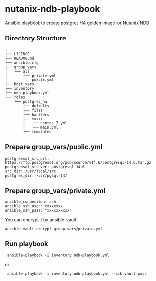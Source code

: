 # nutanix-ndb-playbook

Ansible playbook to create postgres HA golden image for Nutanix NDB

## Directory Structure

```
.
├── LICENSE
├── README.md
├── ansible.cfg
├── group_vars
│   └── all
│       ├── private.yml
│       └── public.yml
├── host_vars
├── inventory
├── ndb-playbook.yml
└── roles
    └── postgres_ha
        ├── defaults
        ├── files
        ├── handlers
        ├── tasks
        │   ├── centos_7.yml
        │   └── main.yml
        └── templates
```

## Prepare group_vars/public.yml

```
postgressql_src_url: https://ftp.postgresql.org/pub/source/v14.6/postgresql-14.6.tar.gz
postgressql_src_ver: postgresql-14.6
src_dir: /usr/local/src
postgres_dir: /usr/pgsql-14/
```


## Prepare group_vars/private.yml
```
ansible_connection: ssh 
ansible_ssh_user: xxxxxxxx
ansible_ssh_pass: "xxxxxxxxxx"
```
You can encrypt it by ansible-vault:

```ansible-vault encrypt group_vars/private.yml```


## Run playbook

``` ansible-playbook -i inventory ndb-playbook.yml```

or

``` ansible-playbook -i inventory ndb-playbook.yml --ask-vault-pass```